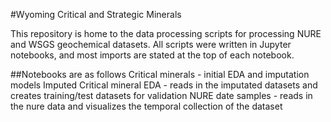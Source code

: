 #Wyoming Critical and Strategic Minerals 

This repository is home to the data processing scripts for processing NURE and WSGS geochemical datasets. 
All scripts were written in Jupyter notebooks, and most imports are stated at the top of each notebook.

##Notebooks are as follows
Critical minerals - initial EDA and imputation models
Imputed Critical mineral EDA - reads in the imputated datasets and creates training/test datasets for validation
NURE date samples - reads in the nure data and visualizes the temporal collection of the dataset